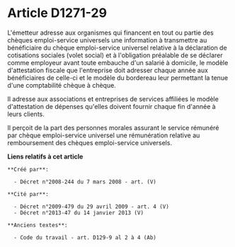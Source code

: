 # Article D1271-29

L'émetteur adresse aux organismes qui financent en tout ou partie des chèques emploi-service universels une information à
transmettre au bénéficiaire du chèque emploi-service universel relative à la déclaration de cotisations sociales (volet
social) et à l'obligation préalable de se déclarer comme employeur avant toute embauche d'un salarié à domicile, le modèle
d'attestation fiscale que l'entreprise doit adresser chaque année aux bénéficiaires de celle-ci et le modèle du bordereau
leur permettant la tenue d'une comptabilité chèque à chèque.

Il adresse aux associations et entreprises de services affiliées le modèle d'attestation de dépenses qu'elles doivent fournir
chaque fin d'année à leurs clients.

Il perçoit de la part des personnes morales assurant le service rémunéré par chèque emploi-service universel une rémunération
relative au remboursement des chèques emploi-service universels.

**Liens relatifs à cet article**

	**Créé par**:

	  - Décret n°2008-244 du 7 mars 2008 - art. (V)

	**Cité par**:

	  - Décret n°2009-479 du 29 avril 2009 - art. 4 (V)
	  - Décret n°2013-47 du 14 janvier 2013 (V)

	**Anciens textes**:

	  - Code du travail - art. D129-9 al 2 à 4 (Ab)
